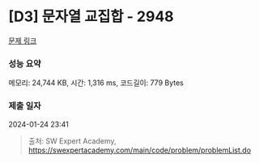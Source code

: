 # [D3] 문자열 교집합 - 2948 

[문제 링크](https://swexpertacademy.com/main/code/problem/problemDetail.do?contestProbId=AV-Un3G64SUDFAXr) 

### 성능 요약

메모리: 24,744 KB, 시간: 1,316 ms, 코드길이: 779 Bytes

### 제출 일자

2024-01-24 23:41



> 출처: SW Expert Academy, https://swexpertacademy.com/main/code/problem/problemList.do